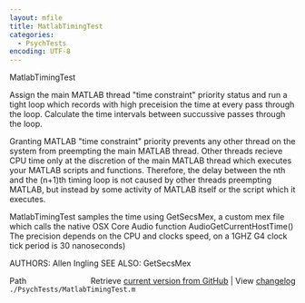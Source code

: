 ```yaml
---
layout: mfile
title: MatlabTimingTest
categories:
  - PsychTests
encoding: UTF-8
---
```


MatlabTimingTest

Assign the main MATLAB thread "time constraint" priority status and
run a tight loop which records with high preceision the time at every
pass through the loop.  Calculate the time intervals between succussive
passes through the loop.

Granting MATLAB "time constraint" priority prevents any other thread on the
system from preempting the main MATLAB thread. Other threads recieve
CPU time only at the discretion of the main MATLAB thread which executes
your MATLAB scripts and functions.  Therefore, the delay between
the nth and the \(n+1\)th timing loop is not caused by other threads
preempting MATLAB, but instead by some activity of MATLAB itself or the script which it executes.

MatlabTimingTest samples the time using GetSecsMex, a custom mex file
which calls the native OSX Core Audio function AudioGetCurrentHostTime\(\)
The precision depends on the CPU and clocks speed, on a 1GHZ G4 clock tick
period is 30 nanoseconds\)

AUTHORS: Allen Ingling
SEE ALSO: GetSecsMex


<div class="code_header" style="text-align:right;">
  <span style="float:left;">Path&nbsp;&nbsp;</span> <span class="counter">Retrieve <a href=
  "https://raw.github.com/Psychtoolbox-3/Psychtoolbox-3/beta/./PsychTests/MatlabTimingTest.m">current version from GitHub</a> | View <a href=
  "https://github.com/Psychtoolbox-3/Psychtoolbox-3/commits/beta/./PsychTests/MatlabTimingTest.m">changelog</a></span>
</div>
<div class="code">
  <code>./PsychTests/MatlabTimingTest.m</code>
</div>
